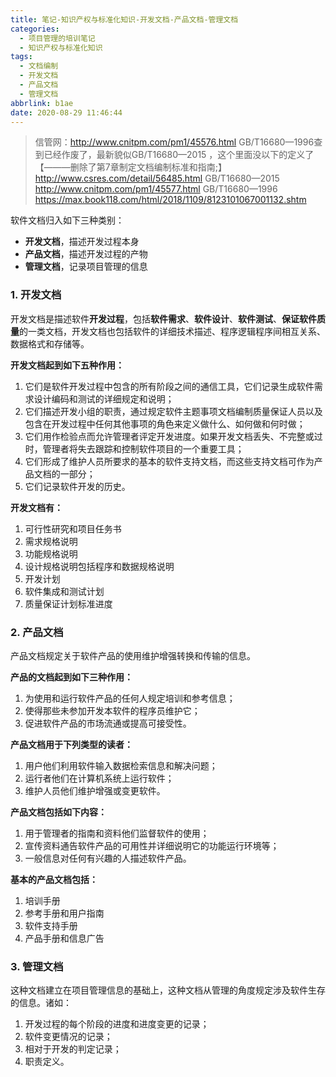 ```yaml
---
title: 笔记-知识产权与标准化知识-开发文档-产品文档-管理文档
categories:
  - 项目管理的培训笔记
  - 知识产权与标准化知识
tags:
  - 文档编制
  - 开发文档
  - 产品文档
  - 管理文档
abbrlink: b1ae
date: 2020-08-29 11:46:44
---
```


> 信管网：<http://www.cnitpm.com/pm1/45576.html>
> GB/T16680—1996查到已经作废了，最新貌似GB/T16680—2015 ，这个里面没以下的定义了【———删除了第7章制定文档编制标准和指南;】
> <http://www.csres.com/detail/56485.html>
> GB/T16680—2015 <http://www.cnitpm.com/pm1/45577.html>
> GB/T16680—1996 <https://max.book118.com/html/2018/1109/8123101067001132.shtm>


软件文档归入如下三种类别：

- **开发文档**，描述开发过程本身
- **产品文档**，描述开发过程的产物
- **管理文档**，记录项目管理的信息

<!-- more -->

### 1. 开发文档

开发文档是描述软件**开发过程**，包括**软件需求**、**软件设计**、**软件测试**、**保证软件质量**的一类文档，开发文档也包括软件的详细技术描述、程序逻辑程序间相互关系、数据格式和存储等。

**开发文档起到如下五种作用：**

1. 它们是软件开发过程中包含的所有阶段之间的通信工具，它们记录生成软件需求设计编码和测试的详细规定和说明；
2. 它们描述开发小组的职责，通过规定软件主题事项文档编制质量保证人员以及包含在开发过程中任何其他事项的角色来定义做什么、如何做和何时做；
3. 它们用作检验点而允许管理者评定开发进度。如果开发文档丢失、不完整或过时，管理者将失去跟踪和控制软件项目的一个重要工具；
4. 它们形成了维护人员所要求的基本的软件支持文档，而这些支持文档可作为产品文档的一部分；
5. 它们记录软件开发的历史。

**开发文档有：**

1. 可行性研究和项目任务书
2. 需求规格说明
3. 功能规格说明
4. 设计规格说明包括程序和数据规格说明
5. 开发计划
6. 软件集成和测试计划
7. 质量保证计划标准进度

### 2. 产品文档

产品文档规定关于软件产品的使用维护增强转换和传输的信息。

**产品的文档起到如下三种作用：**

1. 为使用和运行软件产品的任何人规定培训和参考信息；
2. 使得那些未参加开发本软件的程序员维护它；
3. 促进软件产品的市场流通或提高可接受性。

**产品文档用于下列类型的读者：**

1. 用户他们利用软件输入数据检索信息和解决问题；
2. 运行者他们在计算机系统上运行软件；
3. 维护人员他们维护增强或变更软件。

**产品文档包括如下内容：**

1. 用于管理者的指南和资料他们监督软件的使用；
2. 宣传资料通告软件产品的可用性并详细说明它的功能运行环境等；
3. 一般信息对任何有兴趣的人描述软件产品。

**基本的产品文档包括：**

1. 培训手册
2. 参考手册和用户指南
3. 软件支持手册
4. 产品手册和信息广告

### 3. 管理文档

这种文档建立在项目管理信息的基础上，这种文档从管理的角度规定涉及软件生存的信息。诸如：

1. 开发过程的每个阶段的进度和进度变更的记录；
2. 软件变更情况的记录；
3. 相对于开发的判定记录；
4. 职责定义。
